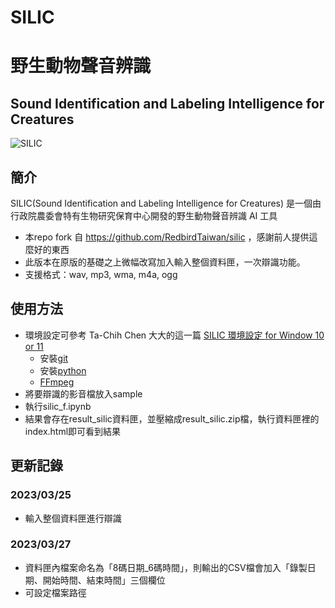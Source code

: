 # SILIC
# 野生動物聲音辨識

## Sound Identification and Labeling Intelligence for Creatures
![SILIC](./model/silic_logo_full.svg)

## 簡介
SILIC(Sound Identification and Labeling Intelligence for Creatures) 是一個由行政院農委會特有生物研究保育中心開發的野生動物聲音辨識 AI 工具
- 本repo fork 自 https://github.com/RedbirdTaiwan/silic ，感謝前人提供這麼好的東西
- 此版本在原版的基礎之上微幅改寫加入輸入整個資料匣，一次辯識功能。
- 支援格式：wav, mp3, wma, m4a, ogg

## 使用方法
- 環境設定可參考 Ta-Chih Chen 大大的這一篇 [SILIC 環境設定 for Window 10 or 11](https://medium.com/@raymond96383/silic-%E7%92%B0%E5%A2%83%E8%A8%AD%E5%AE%9A-for-window10-or-11-f5bb77d4e64f)
    - 安裝[git](https://git-scm.com/downloads)
    - 安裝[python](https://www.python.org/downloads/)
    - [FFmpeg](https://www.ffmpeg.org/download.html)
- 將要辯識的影音檔放入sample
- 執行silic_f.ipynb
- 結果會存在result_silic資料匣，並壓縮成result_silic.zip檔，執行資料匣裡的index.html即可看到結果

## 更新記錄
### 2023/03/25
- 輸入整個資料匣進行辯識

### 2023/03/27
- 資料匣內檔案命名為「8碼日期_6碼時間」，則輸出的CSV檔會加入「錄製日期、開始時間、結束時間」三個欄位
- 可設定檔案路徑